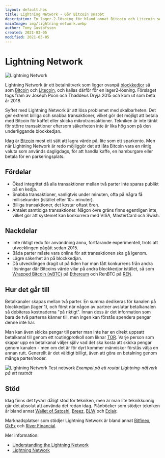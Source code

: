 ```yaml
---
layout: default.hbs
title: Lightning Network - Gör Bitcoin snabbt
description: En lager-2-lösning för bland annat Bitcoin och Litecoin som löser problemet med skalbarhet. Transaktioner sker inte längre på lager-1-kedjan utan endast resultatet av lager-2-kedjan lagras.
mainImage: img/lightning-network.webp
author: Tony Gustafsson
created: 2021-03-05
modified: 2021-03-05
---
```


# Lightning Network

![Lightning Network](/img/lightning-network.webp 'Lightning Network')

Lightning Network är ett betalnätverk som ligger ovanpå [blockkedjor](/tekniker/blockkedjor.html) så som [Bitcoin](/kryptovalutor/bitcoin.html) och [Litecoin](/kryptovalutor/litecoin.html), och kallas därför för en lager2-lösning. Förslaget togs fram av Joseph Poon och Thaddeus Dryja 2015 och kom ut som beta år 2018.

Syftet med Lightning Network är att lösa problemet med skalbarheten. Det ger extremt billiga och snabba transaktioner, vilket gör det möjligt att betala med Bitcoin för kaffet eller skicka mikrotransaktioner. Tekniken är inte tänkt för större transaktioner eftersom säkerheten inte är lika hög som på den underliggande blockkedjan.

Idag är [Bitcoin](/kryptovalutor/bitcoin.html) mest ett sätt att lagra värde på, lite som ett sparkonto. Men när Lightning Network är redo möjliggör det att låta Bitcoin vara en riktig valuta som används dagligdags, för att handla kaffe, en hamburgare eller betala för en parkeringsplats.

## Fördelar

-   Ökad integritet då alla transaktioner mellan två parter inte sparas publikt på en kedja.
-   Snabba transaktioner, vanligtvis under minuten, ofta på några få millisekunder (istället efter 10+ minuter).
-   Billiga transaktioner, det kostar oftast ören.
-   Antalet samtidiga transaktioner. Någon övre gräns finns egentligen inte, vilket gör att systemet kan konkurrera med VISA, MasterCard och Swish.

## Nackdelar

-   Inte riktigt redo för användning ännu, fortfarande experimentell, trots att utvecklingen pågått sedan 2015.
-   Båda parter måste vara online för att transaktionen ska gå igenom.
-   Lägre säkerhet än på blockkedjan.
-   Då utvecklingen dragit ut på tiden har man fått konkurrens från andra lösningar där Bitcoins värde vilar på andra blockkedjor istället, så som [Wrapped Bitcoin (wBTC)](https://wbtc.network/) på [Ethereum](/kryptovalutor/ethereum.html) och RenBTC på [REN](https://renproject.io/).

## Hur det går till

Betalkanaler skapas mellan två parter. En summa dedikeras för kanalen på blockkedjan (lager 1), och först när någon av partner avslutar betalkanalen så debiteras kostnaderna "på riktigt". Innan dess är det information som bara de två parterna känner till, men ingen kan förstås spendera pengar denne inte har.

Man kan även skicka pengar till parter man inte har en direkt uppsatt betalkanal till genom ett routingprotkoll som liknar [TOR](https://www.torproject.org/download/). Varje person som skapar upp en betalkanal väljer själv vad det ska kosta att skicka pengar genom kanalen - men om det är för dyrt kommer människor förstås välja en annan rutt. Generellt är det väldigt billigt, även att göra en betalning genom många parter/noder.

![Lightning Network Test network](/img/lightning-network-nodes.webp 'Lightning Network Test network')
_Exempel på ett routat Lightning-nätverk på ett testnät_

## Stöd

Idag finns det tyvärr dåligt stöd för tekniken, men är man lite teknikkunnig går det absolut att använda det redan idag. Plånböcker som stödjer tekniken är bland annat [Wallet of Satoshi](https://www.walletofsatoshi.com/), [Breez](https://breez.technology/), [BLW](https://lightning-wallet.com/) och [Eclair](https://play.google.com/store/apps/details?id=fr.acinq.eclair.wallet.mainnet2).

Marknadsplatser som stödjer Lightning Network är bland annat [Bitfinex](https://www.bitfinex.com/), [OkEx](https://www.okex.com/) och [River Financial](https://river.com/).

Mer information:

-   [Understanding the Lightning Network](https://bitcoinmagazine.com/technical/understanding-the-lightning-network-part-building-a-bidirectional-payment-channel-1464710791)
-   [Lightning Network](https://lightning.network/)
